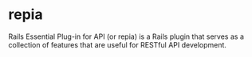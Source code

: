 # repia

Rails Essential Plug-in for API (or repia) is a Rails plugin that serves as
a collection of features that are useful for RESTful API development.
